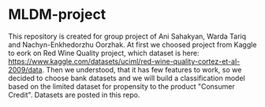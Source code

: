 # MLDM-project
This repository is created for group project of Ani Sahakyan, Warda Tariq and Nachyn-Enkhedorzhu Oorzhak. At first we choosed project from Kaggle to eork on Red Wine Quality project, which dataset is here: https://www.kaggle.com/datasets/uciml/red-wine-quality-cortez-et-al-2009/data. Then we understood, that it has few features to work, so we decided to choose bank datasets and we will build a classification model based on the limited dataset for propensity to the product "Consumer Credit". Datasets are posted in this repo.
